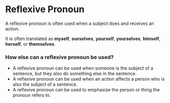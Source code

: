 # Reflexive Pronoun
A reflexive pronoun is often used when a subject does and receives an action. 

It is often translated as **myself**, **ourselves**, **yourself**, **yourselves**, **himself**, **herself**, or **themselves**.  

### How else can a reflexive pronoun be used?

* A reflexive pronoun can be used when someone is the subject of a sentence, but they also do something else in the sentence. 
* A reflexive pronoun can be used when an action affects a person who is also the subject of a sentence. 
* A reflexive pronoun can be used to emphasize the person or thing the pronoun refers to.

